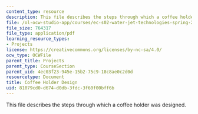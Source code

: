 ```yaml
---
content_type: resource
description: This file describes the steps through which a coffee holder was designed.
file: /ol-ocw-studio-app/courses/ec-s02-water-jet-technologies-spring-2005/81079cd0d674d0db3fdc3f60f00bff6b_MITEC_S02S05_coffeeholder.pdf
file_size: 764317
file_type: application/pdf
learning_resource_types:
- Projects
license: https://creativecommons.org/licenses/by-nc-sa/4.0/
ocw_type: OCWFile
parent_title: Projects
parent_type: CourseSection
parent_uid: 4ec03f23-945e-15b2-75c9-18c8ae0c2d0d
resourcetype: Document
title: Coffee Holder Design
uid: 81079cd0-d674-d0db-3fdc-3f60f00bff6b
---
```

This file describes the steps through which a coffee holder was designed.
